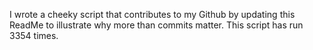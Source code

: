 I wrote a cheeky script that contributes to my Github by updating this ReadMe to illustrate why more than commits matter. This script has run 3354 times.